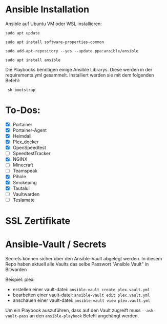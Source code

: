 # Ansible Installation

Ansible auf Ubuntu VM oder WSL installieren:

`sudo apt update`

`sudo apt install software-properties-common`

`sudo add-apt-repository --yes --update ppa:ansible/ansible`

`sudo apt install ansible`

Die Playbooks benötigen einige Ansible Librarys. Diese werden in der requirements.yml gesammelt.
Installiert werden sie mit dem folgenden Befehl:

<code> sh bootstrap </code>

# To-Dos:

- [X] Portainer 
- [X] Portainer-Agent
- [X] Heimdall
- [X] Plex_docker
- [X] OpenSpeedtest
- [ ] SpeedtestTracker
- [X] NGINX
- [ ] Minecraft
- [ ] Teamspeak
- [X] Pihole
- [X] Smokeping
- [X] Tautalui
- [ ] Vaultwarden
- [ ] Teslamate

# SSL Zertifikate



# Ansible-Vault / Secrets

Secrets können sicher über den Ansible-Vault abgelegt werden.
In diesem Repo haben aktuell alle Vaults das selbe Passwort "Ansible Vault" in Bitwarden

Beispiel: plex:

- erstellen einer vault-datei: `ansible-vault create plex.vault.yml`
- bearbeiten einer vault-datei: `ansible-vault edit plex.vault.yml`
- anschauen einer vault-datei: `ansible-vault view plex.vault.yml`

Um ein Playbook auszuführen, dass auf den Vault zugreift muss `--ask-vault-pass` an den `ansible-playbook` Befehl angehängt werden.
